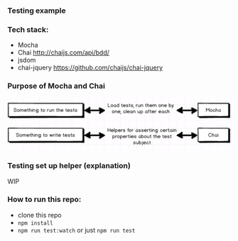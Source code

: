 ### Testing example

### Tech stack:
- Mocha
- Chai http://chaijs.com/api/bdd/
- jsdom
- chai-jquery https://github.com/chaijs/chai-jquery

### Purpose of Mocha and Chai

![mocha-vs-chai](img-readme/mocha-vs-chai.png)

### Testing set up helper (explanation)

  WIP

### How to run this repo:
- clone this repo
- ```npm install```
- ```npm run test:watch``` or just ```npm run test```
